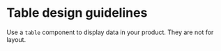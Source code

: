 # Table design guidelines
Use a `table` component to display data in your product. They are not for layout. 

<!-- STORY -->
